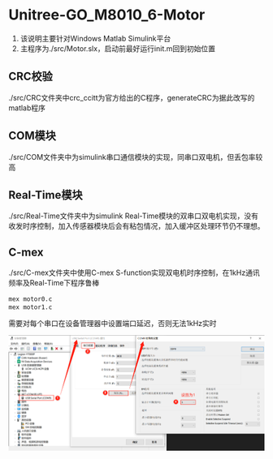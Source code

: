 # Unitree-GO_M8010_6-Motor
1. 该说明主要针对Windows Matlab Simulink平台
2. 主程序为./src/Motor.slx，启动前最好运行init.m回到初始位置

## CRC校验

./src/CRC文件夹中crc_ccitt为官方给出的C程序，generateCRC为据此改写的matlab程序

## COM模块

./src/COM文件夹中为simulink串口通信模块的实现，同串口双电机，但丢包率较高

## Real-Time模块

./src/Real-Time文件夹中为simulink Real-Time模块的双串口双电机实现，没有收发时序控制，加入传感器模块后会有粘包情况，加入缓冲区处理环节仍不理想。

## C-mex

./src/C-mex文件夹中使用C-mex S-function实现双电机时序控制，在1kHz通讯频率及Real-Time下程序鲁棒

```shell
mex motor0.c
mex motor1.c
```

需要对每个串口在设备管理器中设置端口延迟，否则无法1kHz实时

![COM setting](./img/COM_setting.png)
